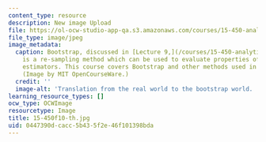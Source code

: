 ```yaml
---
content_type: resource
description: New image Upload
file: https://ol-ocw-studio-app-qa.s3.amazonaws.com/courses/15-450-analytics-of-finance-fall-2010/0447390dcacc5b435f2e46f101398bda_15-450f10-th.jpg
file_type: image/jpeg
image_metadata:
  caption: Bootstrap, discussed in [Lecture 9,](/courses/15-450-analytics-of-finance-fall-2010/pages/lecture-notes)
    is a re-sampling method which can be used to evaluate properties of statistical
    estimators. This course covers Bootstrap and other methods used in financial analysis.
    (Image by MIT OpenCourseWare.)
  credit: ''
  image-alt: 'Translation from the real world to the bootstrap world. '
learning_resource_types: []
ocw_type: OCWImage
resourcetype: Image
title: 15-450f10-th.jpg
uid: 0447390d-cacc-5b43-5f2e-46f101398bda
---
```

